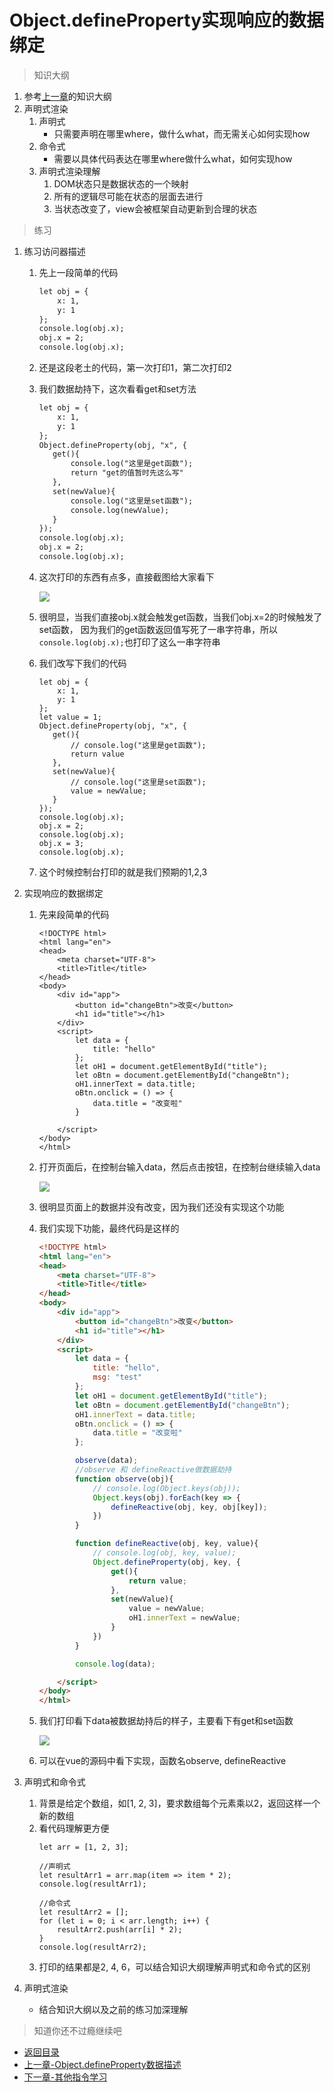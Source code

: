 # Object.defineProperty实现响应的数据绑定

> 知识大纲
1. 参考[上一章](../09-Object.defineProperty数据描述/Object.defineProperty数据描述.md)的知识大纲
2. 声明式渲染
    1. 声明式
        * 只需要声明在哪里where，做什么what，而无需关心如何实现how
    2. 命令式
        * 需要以具体代码表达在哪里where做什么what，如何实现how
    3. 声明式渲染理解
        1. DOM状态只是数据状态的一个映射
        2. 所有的逻辑尽可能在状态的层面去进行
        3. 当状态改变了，view会被框架自动更新到合理的状态
        
> 练习 
1. 练习访问器描述
    1. 先上一段简单的代码 
        ```html
        let obj = {
            x: 1,
            y: 1
        };
        console.log(obj.x);
        obj.x = 2;
        console.log(obj.x);
        ```      
    2. 还是这段老土的代码，第一次打印1，第二次打印2
    3. 我们数据劫持下，这次看看get和set方法
        ```html
        let obj = {
            x: 1,
            y: 1
        };
        Object.defineProperty(obj, "x", {
           get(){
               console.log("这里是get函数");
               return "get的值暂时先这么写"
           },
           set(newValue){
               console.log("这里是set函数");
               console.log(newValue);
           }
        });
        console.log(obj.x);
        obj.x = 2;
        console.log(obj.x);
        ```    
    4. 这次打印的东西有点多，直接截图给大家看下    
    
        ![](./images/get和set函数.jpg)
        
    5. 很明显，当我们直接obj.x就会触发get函数，当我们obj.x=2的时候触发了set函数，
        因为我们的get函数返回值写死了一串字符串，所以`console.log(obj.x);`也打印了这么一串字符串
    6. 我们改写下我们的代码 
        ```
        let obj = {
            x: 1,
            y: 1
        };
        let value = 1;
        Object.defineProperty(obj, "x", {
           get(){
               // console.log("这里是get函数");
               return value
           },
           set(newValue){
               // console.log("这里是set函数");
               value = newValue;
           }
        });
        console.log(obj.x);
        obj.x = 2;
        console.log(obj.x);
        obj.x = 3;
        console.log(obj.x);
        ```
    7. 这个时候控制台打印的就是我们预期的1,2,3 

2. 实现响应的数据绑定  
    1. 先来段简单的代码
        ```
        <!DOCTYPE html>
        <html lang="en">
        <head>
            <meta charset="UTF-8">
            <title>Title</title>
        </head>
        <body>
            <div id="app">
                <button id="changeBtn">改变</button>
                <h1 id="title"></h1>
            </div>
            <script>
                let data = {
                    title: "hello"
                };
                let oH1 = document.getElementById("title");
                let oBtn = document.getElementById("changeBtn");
                oH1.innerText = data.title;
                oBtn.onclick = () => {
                    data.title = "改变啦"
                }
        
            </script>
        </body>
        </html>
        ```      
    2. 打开页面后，在控制台输入data，然后点击按钮，在控制台继续输入data 
        
        ![](./images/简单的demo初始效果.jpg)   
    
    3. 很明显页面上的数据并没有改变，因为我们还没有实现这个功能  
    4. 我们实现下功能，最终代码是这样的
        ```html
        <!DOCTYPE html>
        <html lang="en">
        <head>
            <meta charset="UTF-8">
            <title>Title</title>
        </head>
        <body>
            <div id="app">
                <button id="changeBtn">改变</button>
                <h1 id="title"></h1>
            </div>
            <script>
                let data = {
                    title: "hello",
                    msg: "test"
                };
                let oH1 = document.getElementById("title");
                let oBtn = document.getElementById("changeBtn");
                oH1.innerText = data.title;
                oBtn.onclick = () => {
                    data.title = "改变啦"
                };
        
                observe(data);
                //observe 和 defineReactive做数据劫持
                function observe(obj){
                    // console.log(Object.keys(obj));
                    Object.keys(obj).forEach(key => {
                        defineReactive(obj, key, obj[key]);
                    })
                }
        
                function defineReactive(obj, key, value){
                    // console.log(obj, key, value);
                    Object.defineProperty(obj, key, {
                        get(){
                            return value;
                        },
                        set(newValue){
                            value = newValue;
                            oH1.innerText = newValue;
                        }
                    })
                }
        
                console.log(data);
        
            </script>
        </body>
        </html>
        ``` 
    5. 我们打印看下data被数据劫持后的样子，主要看下有get和set函数  
        
        ![](./images/劫持后的打印.jpg) 
        
    6. 可以在vue的源码中看下实现，函数名observe, defineReactive             
    
3. 声明式和命令式
    1. 背景是给定个数组，如[1, 2, 3]，要求数组每个元素乘以2，返回这样一个新的数组
    2. 看代码理解更方便
        ```
        let arr = [1, 2, 3];
    
        //声明式
        let resultArr1 = arr.map(item => item * 2);
        console.log(resultArr1);
    
        //命令式
        let resultArr2 = [];
        for (let i = 0; i < arr.length; i++) {
            resultArr2.push(arr[i] * 2);
        }
        console.log(resultArr2);
        ```
    3. 打印的结果都是2, 4, 6，可以结合知识大纲理解声明式和命令式的区别

4. 声明式渲染
    * 结合知识大纲以及之前的练习加深理解  
    
> 知道你还不过瘾继续吧        
* [返回目录](../../README.md)     
* [上一章-Object.defineProperty数据描述](../09-Object.defineProperty数据描述/Object.defineProperty数据描述.md)
* [下一章-其他指令学习](../11-其他指令学习/其他指令学习.md)    
            